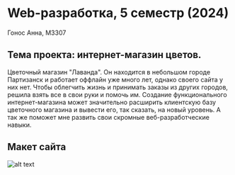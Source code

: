 # Web-разработка, 5 семестр (2024)

Гонос Анна, M3307

## Тема проекта: интернет-магазин цветов.

Цветочный магазин "Лаванда". Он находится в небольшом городе Партизанск и работает оффлайн уже много лет, однако своего сайта у них нет. Чтобы облегчить жизнь и принимать заказы из других городов, решила взять все в свои руки и помочь им. Создание функционального интернет-магазина может значительно расширить клиентскую базу цветочного магазина и вывести его, так сказать, на новый уровень. А так же поможет мне развить свои скромные веб-разработческие навыки.

## Макет сайта

![alt text](https://github.com/AnnaGonos/IS-web-2024-5sem/blob/lab-2/images/desktop-main.png)


